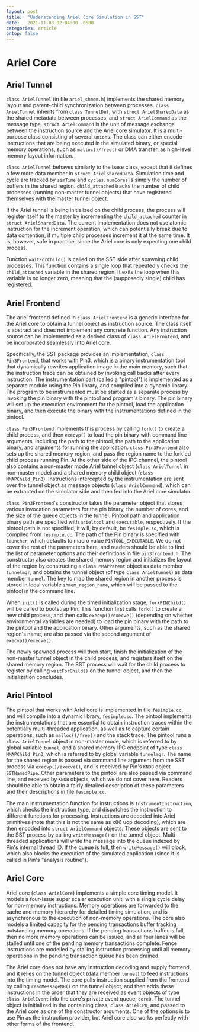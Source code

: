 ```yaml
---
layout: post
title:  "Understanding Ariel Core Simulation in SST"
date:   2021-11-08 02:04:00 -0500
categories: article
ontop: false
---
```


# Ariel Core

## Ariel Tunnel

`class ArielTunnel` (in file `ariel_shmem.h`) implements the shared memory layout and parent-child synchronization 
between processes.
`class ArielTunnel` inherits from `class TunnelDef`, with `struct ArielSharedData` as the shared metadata between
processes, and `struct ArielCommand` as the message type.
`struct ArielCommand` is the unit of message exchange between the instruction source and the Ariel core simulator.
It is a multi-purpose class consisting of several `union`s. The class can either encode instructions that are 
being executed in the simulated binary, or special memory operations, such as `malloc()/free()` or DMA transfer, 
as high-level memory layout information.

`class ArielTunnel` behaves similarly to the base class, except that it defines a few more data member in 
`struct ArielSharedData`. Simulation time and cycle are tracked by `simTime` and `cycles`. 
`numCores` is simply the number of buffers in the shared region. `child_attached` tracks the number of child processes
(running non-master tunnel objects) that have registered themselves with the master tunnel object.

If the Ariel tunnel is being initialized on the child process, the process will register itself to the master
by incrementing the `child_attached` counter in `struct ArielSharedData`.
The current implementation does not use atomic instruction for the increment operation, which can potentially break
due to data contention, if multiple child processes increment it at the same time. It is, however, safe in practice,
since the Ariel core is only expecting one child process.

Function `waitForChild()` is called on the SST side after spawning child processes. This function contains a single 
loop that repeatedly checks the `child_attached` variable in the shared region. It exits the loop when this variable
is no longer zero, meaning that the (supposedly single) child has registered.

## Ariel Frontend

The ariel frontend defined in `class ArielFrontend` is a generic interface for the Ariel core to obtain a tunnel object
as instruction source. The class itself is abstract and does not implement any concrete function.
Any instruction source can be implemented as a derived class of `class ArielFrontend`, and be incorporated seamlessly
into Ariel core.

Specifically, the SST package provides an implementation, `class Pin3Frontend`, that works with Pin3, which is a binary 
instrumentation tool that dynamically rewrites application image in the main memory, such that the instruction trace 
can be obtained by invoking call backs after every instruction.
The instrumentation part (called a "pintool") is implemented as a separate module using the Pin library, and 
compiled into a dynamic library.
The program to be instrumented must be started as a separate process by invoking the pin binary with the pintool and 
program's binary. The pin binary will set up the execution environment for the pintool, load the application binary,
and then execute the binary with the instrumentations defined in the pintool.

`class Pin3Frontend` implements this process by calling `fork()` to create a child process, and then `execvp()`
to load the pin binary with command line arguments, including the path to the pintool, the path to the application 
binary, and arguments for running the application.
`class Pin3Frontend` also sets up the shared memory region, and pass the region name to the fork'ed child process
running Pin.
At the other side of the IPC channel, the pintool also contains a non-master mode Ariel tunnel object 
(`class ArielTunnel` in non-master mode) and a shared memory child object (`class MMAPChild_Pin3`).
Instructions intercepted by the instrumentation are sent over the tunnel object as message objects 
(`class ArielCommand`), which can be extracted on the simulator side and then fed into the Ariel core simulator.

`class Pin3Frontend`'s constructor takes the parameter object that stores various invocation parameters for the pin
binary, the number of cores, and the size of the queue objects in the tunnel.
Pintool path and application binary path are specified with `arieltool` and `executable`, respectively.
If the pintool path is not specified, it will, by default, be `fesimple.so`, which is compiled from `fesimple.cc`.
The path of the Pin binary is specified with `launcher`, which defaults to macro value `PINTOOL_EXECUTABLE`.
We do not cover the rest of the parameters here, and readers should be able to find the list of parameter options
and their definitions in file `pin3frontend.h`.
The constructor also creates the shared memory region and initializes the layout of the region by constructing a 
`class MMAPParent` object as data member `tunnelmgr`, and obtains the tunnel object (of type `class ArielTunnel`) as 
data member `tunnel`.
The key to map the shared region in another process is stored in local variable `shmem_region_name`, which will
be passed to the pintool in the command line.

When `init()` is called during the timed initialization stage, `forkPINChild()` will be called to bootstrap Pin.
This function first calls `fork()` to create a new child process, and then calls 
`execvp()/execve()` (depending on whether environmental variables are needed) to load the 
pin binary with the path to the pintool and the application binary. Other arguments, 
such as the shared region's name, are also passed via the second argument of `execvp()/execve()`.

The newly spawned process will then start, finish the initialization of the non-master tunnel object in the child
process, and registers itself on the shared memory region.
The SST process will wait for the child process to register by calling `waitForChild()` on the tunnel object,
and then the initialization concludes.

## Ariel Pintool

The pintool that works with Ariel core is implemented in file `fesimple.cc`, and will compile into a dynamic library,
`fesimple.so`. 
The pintool implements the instrumentations that are essential to obtain instruction traces within the potentially
multi-threaded application, as well as to capture certain operations, such as `malloc()/free()` and the stack trace.
The pintool runs a `class ArielTunnel` object in non-master mode, which is referred to by global variable `tunnel`, 
and a shared memory IPC endpoint of type `class MMAPChild_Pin3`, which is referred to by global variable `tunnelmgr`.
The name for the shared region is passed via command line argument from the SST process via `execvp()/execve()`,
and is received by Pin's `KNOB` object `SSTNamedPipe`. 
Other parameters to the pintool are also passed via command line, and received by `KNOB` objects, which we do not
cover here. Readers should be able to obtain a fairly detailed description of these parameters and their descriptions
in file `fesimple.cc`.

The main instrumentation function for instructions is `InstrumentInstruction`, which checks the instruction type,
and dispatches the instruction to different functions for processing.
Instructions are decoded into Ariel primitives (note that this is not the same as x86 uop decoding), which are then
encoded into `struct ArielCommand` objects. These objects are sent to the SST process by calling `writeMessage()` on
the tunnel object. Multi-threaded applications will write the message into the queue indexed by Pin's internal 
thread ID. If the queue is full, then `writeMessage()` will block, which also blocks the execution of the 
simulated application (since it is called in Pin's "analysis routine"). 

## Ariel Core

Ariel core (`class ArielCore`) implements a simple core timing model. It models a four-issue super scalar execution
unit, with a single cycle delay for non-memory instructions.
Memory operations are forwarded to the cache and memory hierarchy for detailed timing simulation, and is 
asynchronous to the execution of non-memory operations. The core also models a limited capacity for the pending
transactions buffer tracking outstanding memory operations. If the pending transactions buffer is full, then 
no more memory operations can be issued, and all four lanes will be stalled until one of the pending memory transactions
complete. Fence instructions are modelled by stalling instruction processing until all memory operations in the 
pending transaction queue has been drained.

The Ariel core does not have any instruction decoding and supply frontend, and it relies on the tunnel object
(data member `tunnel`) to feed instructions into the timing model. The core pulls instruction supplied from the 
frontend by calling `readMessageNB()` on the tunnel object, and then adds these instructions in the order that they
are received as event objects of type `class ArielEvent` into the core's private event queue, `coreQ`.
The tunnel object is initialized in the containing class, `class ArielCPU`, and passed to the Ariel core as 
one of the constructor arguments. One of the options is to use Pin as the instruction provider, but Ariel core
also works perfectly with other forms of the frontend. 
